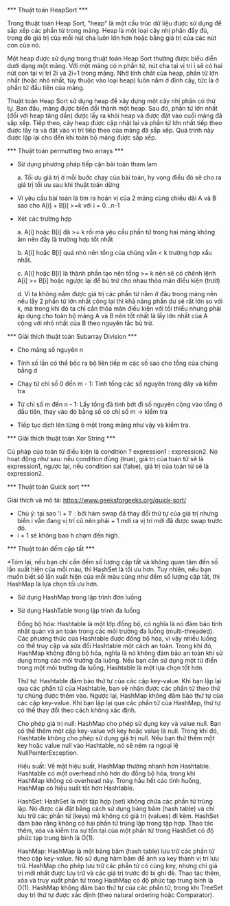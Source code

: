 *** Thuật toán HeapSort ***

Trong thuật toán Heap Sort, "heap" là một cấu trúc dữ liệu được sử dụng để sắp xếp các phần tử trong mảng. Heap là một loại cây nhị phân đầy đủ, trong đó giá trị của mỗi nút cha luôn lớn hơn hoặc bằng giá trị của các nút con của nó.

Một heap được sử dụng trong thuật toán Heap Sort thường được biểu diễn dưới dạng một mảng. Với một mảng có n phần tử, nút cha tại vị trí i sẽ có hai nút con tại vị trí 2i và 2i+1 trong mảng. Nhờ tính chất của heap, phần tử lớn nhất (hoặc nhỏ nhất, tùy thuộc vào loại heap) luôn nằm ở đỉnh cây, tức là ở phần tử đầu tiên của mảng.

Thuật toán Heap Sort sử dụng heap để xây dựng một cây nhị phân có thứ tự. Ban đầu, mảng được biến đổi thành một heap. Sau đó, phần tử lớn nhất (đối với heap tăng dần) được lấy ra khỏi heap và được đặt vào cuối mảng đã sắp xếp. Tiếp theo, cây heap được cập nhật lại và phần tử lớn nhất tiếp theo được lấy ra và đặt vào vị trí tiếp theo của mảng đã sắp xếp. Quá trình này được lặp lại cho đến khi toàn bộ mảng được sắp xếp.

*** Thuật toán permutting two arrays ***

* Sử dụng phương pháp tiếp cận bài toàn tham lam

    a. Tối ưu giá trị ở mỗi buớc chạy của bài toán, hy vọng điều đó sẽ cho ra giá trị tối ưu sau khi thuật toán dừng

* Vì yêu cầu bài toán là tìm ra hoán vị của 2 mảng cùng chiều dài A và B sao cho A[i] + B[i] >=k với i = 0...n-1

* Xét các trường hợp

    a. A[i] hoặc B[i] đã >= k rồi mà yêu cầu phần tử trong hai mảng không âm nên đây là trường hợp tốt nhất

    b. A[i] hoặc B[i] quá nhỏ nên tổng của chúng vẫn < k trường hợp xấu nhất.
    
    c. A[i] hoặc B[i] là thành phần tạo nên tổng >= k nên sẽ có chênh lệnh A[i] >= B[i] hoặc ngược lại để bù trừ cho nhau thõa mãn điều kiện (trườ)

    d. Vì ta không nắm được giá trị các phần từ nằm ở đâu trong mảng nên nếu lấy 2 phần tử lớn nhất cộng lại thì khả năng phần dư sẽ rất lớn so với k, mà trong khi đó ta chỉ cần thõa mãn điều kiện với tối thiểu nhưng phải áp dụng cho toàn bộ mảng A và B nên tốt nhất là lấy lớn nhất của A cộng với nhỏ nhất của B theo nguyên tắc bù trừ.

*** Giải thích thuật toán Subarray Division ***

* Cho mảng số nguyên n

* Tính số lần có thể bốc ra bộ liên tiếp m các số sao cho tổng của chúng bằng d

* Chạy từ chỉ số 0 đến m - 1: Tính tổng các số nguyên trong dãy và kiểm tra
* Từ chỉ số m đến n - 1: Lấy tổng đã tính bớt đi số nguyên cộng vào tổng ở đầu tiên, thay vào đó bằng số có chỉ số m -> kiểm tra
* Tiếp tục dịch lên từng ô một trong mảng như vậy và kiểm tra. 

*** Giải thich thuật toán Xor String ***

Cú pháp của toán tử điều kiện là condition ? expression1 : expression2. Nó hoạt động như sau: nếu condition đúng (true), giá trị của toán tử sẽ là expression1, ngược lại, nếu condition sai (false), giá trị của toán tử sẽ là expression2.

*** Thuật toán Quick sort ***

Giải thích và mô tả: https://www.geeksforgeeks.org/quick-sort/

* Chú ý: tại sao 'i + 1' : bởi hàm swap đã thay đổi thứ tự của giá trị nhưng biến i vẫn đang vị trí cũ nên phải + 1 mới ra vị trí mới đã được swap trước đó.
* i + 1 sẽ không bao h chạm đến high.

*** Thuật toán đếm cặp tất ***

*Tóm lại, nếu bạn chỉ cần đếm số lượng cặp tất và không quan tâm đến số lần xuất hiện của mỗi màu, thì HashSet là tối ưu hơn. Tuy nhiên, nếu bạn muốn biết số lần xuất hiện của mỗi màu cũng như đếm số lượng cặp tất, thì HashMap là lựa chọn tối ưu hơn.

* Sử dụng HashMap trong lập trình đơn luồng
* Sử dụng HashTable trong lập trình đa luồng

    Đồng bộ hóa: Hashtable là một lớp đồng bộ, có nghĩa là nó đảm bảo tính nhất quán và an toàn trong các môi trường đa luồng (multi-threaded). Các phương thức của Hashtable được đồng bộ hóa, vì vậy nhiều luồng có thể truy cập và sửa đổi Hashtable một cách an toàn. Trong khi đó, HashMap không đồng bộ hóa, nghĩa là nó không đảm bảo an toàn khi sử dụng trong các môi trường đa luồng. Nếu bạn cần sử dụng một từ điển trong một môi trường đa luồng, Hashtable là một lựa chọn tốt hơn.

    Thứ tự: Hashtable đảm bảo thứ tự của các cặp key-value. Khi bạn lặp lại qua các phần tử của Hashtable, bạn sẽ nhận được các phần tử theo thứ tự chúng được thêm vào. Ngược lại, HashMap không đảm bảo thứ tự của các cặp key-value. Khi bạn lặp lại qua các phần tử của HashMap, thứ tự có thể thay đổi theo cách không xác định.

    Cho phép giá trị null: HashMap cho phép sử dụng key và value null. Bạn có thể thêm một cặp key-value với key hoặc value là null. Trong khi đó, Hashtable không cho phép sử dụng giá trị null. Nếu bạn thử thêm một key hoặc value null vào Hashtable, nó sẽ ném ra ngoại lệ NullPointerException.

    Hiệu suất: Về mặt hiệu suất, HashMap thường nhanh hơn Hashtable. Hashtable có một overhead nhỏ hơn do đồng bộ hóa, trong khi HashMap không có overhead này. Trong hầu hết các tình huống, HashMap có hiệu suất tốt hơn Hashtable.

    HashSet:
        HashSet là một tập hợp (set) không chứa các phần tử trùng lặp.
        Nó được cài đặt bằng cách sử dụng bảng băm (hash table) và chỉ lưu trữ các phần tử (keys) mà không có giá trị (values) đi kèm.
        HashSet đảm bảo rằng không có hai phần tử trùng lặp trong tập hợp.
        Thao tác thêm, xóa và kiểm tra sự tồn tại của một phần tử trong HashSet có độ phức tạp trung bình là O(1).

    HashMap:
        HashMap là một bảng băm (hash table) lưu trữ các phần tử theo cặp key-value.
        Nó sử dụng hàm băm để ánh xạ key thành vị trí lưu trữ.
        HashMap cho phép lưu trữ các phần tử có cùng key, nhưng chỉ giá trị mới nhất được lưu trữ và các giá trị trước đó bị ghi đè.
        Thao tác thêm, xóa và truy xuất phần tử trong HashMap có độ phức tạp trung bình là O(1).
        HashMap không đảm bảo thứ tự của các phần tử, trong khi TreeSet duy trì thứ tự được xác định (theo natural ordering hoặc Comparator).
